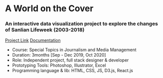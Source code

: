 # A World on the Cover
### An interactive data visualization project to explore the changes of Sanlian Lifeweek (2003-2018)
[Project Link](https://yuanfang313.github.io/world-on-cover/)
[Documentation](https://www.fang--yuan.com/dataviz/dataviz-cover/)


- Course: Special Topics in Journalism and Media Management
- Duration: 3months [Sep - Dec 2019, Oct 2020]
- Role: Independent project, full stack designer & developer
- Prototyping Tools: Photoshop, Illustrator, Excel
- Programming language & lib: HTML, CSS, JS, D3.js, React.js
